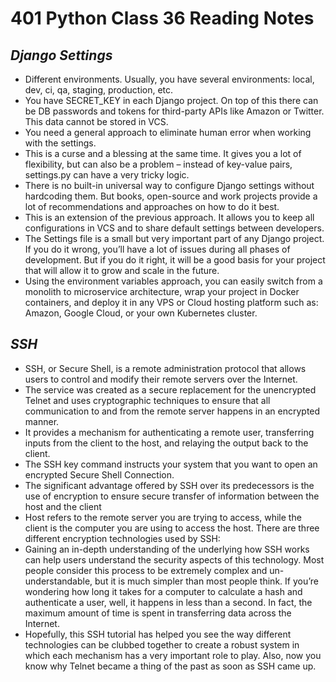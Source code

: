 # 401 Python Class 36 Reading Notes

## <i>Django Settings</i>
- Different environments. Usually, you have several environments: local, dev, ci, qa, staging, production, etc. 
- You have SECRET_KEY in each Django project. On top of this there can be DB passwords and tokens for third-party APIs like Amazon or Twitter. This data cannot be stored in VCS.
- You need a general approach to eliminate human error when working with the settings.
- This is a curse and a blessing at the same time. It gives you a lot of flexibility, but can also be a problem – instead of key-value pairs, settings.py can have a very tricky logic.
- There is no built-in universal way to configure Django settings without hardcoding them. But books, open-source and work projects provide a lot of recommendations and approaches on how to do it best. 
- This is an extension of the previous approach. It allows you to keep all configurations in VCS and to share default settings between developers.
- The Settings file is a small but very important part of any Django project. If you do it wrong, you’ll have a lot of issues during all phases of development. But if you do it right, it will be a good basis for your project that will allow it to grow and scale in the future.
- Using the environment variables approach, you can easily switch from a monolith to microservice architecture, wrap your project in Docker containers, and deploy it in any VPS or Cloud hosting platform such as: Amazon, Google Cloud, or your own Kubernetes cluster.




## <i>SSH</i>
- SSH, or Secure Shell, is a remote administration protocol that allows users to control and modify their remote servers over the Internet. 
- The service was created as a secure replacement for the unencrypted Telnet and uses cryptographic techniques to ensure that all communication to and from the remote server happens in an encrypted manner.
- It provides a mechanism for authenticating a remote user, transferring inputs from the client to the host, and relaying the output back to the client.
- The SSH key command instructs your system that you want to open an encrypted Secure Shell Connection.
- The significant advantage offered by SSH over its predecessors is the use of encryption to ensure secure transfer of information between the host and the client
- Host refers to the remote server you are trying to access, while the client is the computer you are using to access the host. There are three different encryption technologies used by SSH:
- Gaining an in-depth understanding of the underlying how SSH works can help users understand the security aspects of this technology. Most people consider this process to be extremely complex and un-understandable, but it is much simpler than most people think. If you’re wondering how long it takes for a computer to calculate a hash and authenticate a user, well, it happens in less than a second. In fact, the maximum amount of time is spent in transferring data across the Internet.
- Hopefully, this SSH tutorial has helped you see the way different technologies can be clubbed together to create a robust system in which each mechanism has a very important role to play. Also, now you know why Telnet became a thing of the past as soon as SSH came up.


